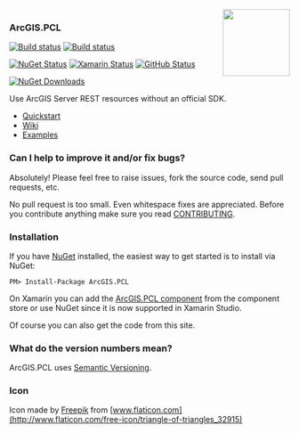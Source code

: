 <img align="right" height="120" src="https://raw.githubusercontent.com/davetimmins/ArcGIS.PCL/master/logo.png">

### ArcGIS.PCL

[![Build status](https://travis-ci.org/davetimmins/ArcGIS.PCL.svg?branch=master)](https://travis-ci.org/davetimmins/ArcGIS.PCL) [![Build status](https://ci.appveyor.com/api/projects/status/6kquae4fokkeuxg1?svg=true)](https://ci.appveyor.com/project/davetimmins/arcgis-pcl) 

[![NuGet Status](http://img.shields.io/nuget/v/ArcGIS.PCL.svg?style=flat)](https://www.nuget.org/packages/ArcGIS.PCL/) [![Xamarin Status](http://img.shields.io/badge/Xamarin-5.0.3-blue.svg?style=flat)](https://components.xamarin.com/view/arcgis.pcl) [![GitHub Status](https://img.shields.io/github/release/davetimmins/ArcGIS.PCL.svg?style=flat)](https://github.com/davetimmins/ArcGIS.PCL/releases)

[![NuGet Downloads](https://img.shields.io/nuget/dt/ArcGIS.PCL.svg?style=flat)](https://www.nuget.org/packages/ArcGIS.PCL/)

Use ArcGIS Server REST resources without an official SDK.

- [Quickstart](https://github.com/davetimmins/ArcGIS.PCL/wiki/Quickstart)
- [Wiki](https://github.com/davetimmins/ArcGIS.PCL/wiki)
- [Examples](https://github.com/davetimmins/ArcGIS.PCL/wiki/Examples)

### Can I help to improve it and/or fix bugs? ##

Absolutely! Please feel free to raise issues, fork the source code, send pull requests, etc.

No pull request is too small. Even whitespace fixes are appreciated. Before you contribute anything make sure you read [CONTRIBUTING](https://github.com/davetimmins/ArcGIS.PCL/wiki/Contributing).

### Installation
If you have [NuGet](http://nuget.org) installed, the easiest way to get started is to install via NuGet:

    PM> Install-Package ArcGIS.PCL

On Xamarin you can add the [ArcGIS.PCL component](http://components.xamarin.com/view/ArcGIS.PCL) from the component store or use NuGet since it is now supported in Xamarin Studio.

Of course you can also get the code from this site.

### What do the version numbers mean? ##

ArcGIS.PCL uses [Semantic Versioning](http://semver.org/).

### Icon

Icon made by [Freepik](http://www.freepik.com) from [www.flaticon.com](http://www.flaticon.com/free-icon/triangle-of-triangles_32915)
                
